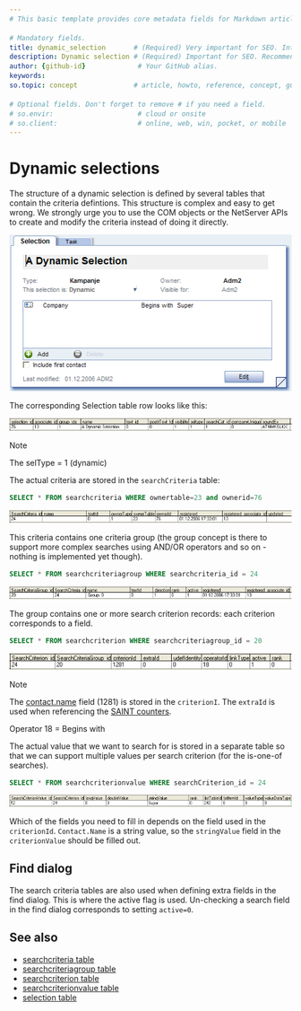 ```yaml
---
# This basic template provides core metadata fields for Markdown articles on docs.superoffice.com.

# Mandatory fields.
title: dynamic_selection       # (Required) Very important for SEO. Intent in a unique string of 43-59 chars including spaces.
description: Dynamic selection # (Required) Important for SEO. Recommended character length is 115-145 characters including spaces.
author: {github-id}             # Your GitHub alias.
keywords: 
so.topic: concept              # article, howto, reference, concept, guide

# Optional fields. Don't forget to remove # if you need a field.
# so.envir:                     # cloud or onsite
# so.client:                    # online, web, win, pocket, or mobile
---
```


# Dynamic selections

The structure of a dynamic selection is defined by several tables that contain the criteria defintions. This structure is complex and easy to get wrong. We strongly urge you to use the COM objects or the NetServer APIs to create and modify the criteria instead of doing it directly.

![x][img1]

The corresponding Selection table row looks like this:

![x][img2]

> [!NOTE]
> The selType = 1 (dynamic)

The actual criteria are stored in the `searchCriteria` table:

```SQL
SELECT * FROM searchcriteria WHERE ownertable=23 and ownerid=76
```

![x][img3]

This criteria contains one criteria group (the group concept is there to support more complex searches using AND/OR operators and so on - nothing is implemented yet though).

```SQL
SELECT * FROM searchcriteriagroup WHERE searchcriteria_id = 24
```

![x][img4]

The group contains one or more search criterion records: each criterion corresponds to a field.

```SQL
SELECT * FROM searchcriterion WHERE searchcriteriagroup_id = 20
```

![x][img5]

> [!NOTE]
> The [contact.name][1] field (1281) is stored in the `criterionI`. The `extraId` is used when referencing the [SAINT counters][2].

Operator 18 = Begins with

The actual value that we want to search for is stored in a separate table so that we can support multiple values per search criterion (for the is-one-of searches).

```SQL
SELECT * FROM searchcriterionvalue WHERE searchCriterion_id = 24
```

![x][img6]

Which of the fields you need to fill in depends on the field used in the `criterionId`. `Contact.Name` is a string value, so the `stringValue` field in the `criterionValue` should be filled out.

## Find dialog

The search criteria tables are also used when defining extra fields in the find dialog. This is where the active flag is used. Un-checking a search field in the find dialog corresponds to setting `active=0`.

## See also

* [searchcriteria table][3]
* [searchcriteriagroup table][4]
* [searchcriterion table][5]
* [searchcriterionvalue table][6]
* [selection table][7]

<!-- Referenced links -->
[1]: ../../tables/contact.md
[2]: ../../sales/saint/counters.md
[3]: ../../tables/searchcriteria.md
[4]: ../../tables/searchcriteriagroup.md
[5]: ../../tables/searchcriterion.md
[6]: ../../tables/searchcriterionvalue.md
[7]: ../../tables/selection.md

<!-- Referenced images -->
[img1]: media/dynsel-card.png
[img2]: media/dynsel-row.png
[img3]: media/dynsel-searchcrit.png
[img4]: media/dynsel-searchcritgroup.png
[img5]: media/dynsel-searchcriterion.png
[img6]: media/dynsel-criterionvalue.png
